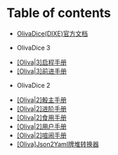 # Table of contents

* [OlivaDice(DIXE)官方文档](README.md)
- OlivaDice 3
* [[Oliva|3]启程手册](OlivOS_Login.md)
* [[Oliva|3]前进手册](OlivOS_Easy_Start.md)
- OlivaDice 2
* [[Oliva|2]骰主手册](Oliva_Master_Manual.md)
* [[Oliva|2]进阶手册](OlivaDice.md)
* [[Oliva|2]食用手册](Cook_Manual.md)
* [[Oliva|2]用户手册](UserDoc.md)
* [[Oliva|2]喧闹手册](Chaos_Manual.md)
* [[Oliva]Json2Yaml牌堆转换器](Json2Yaml.md)
